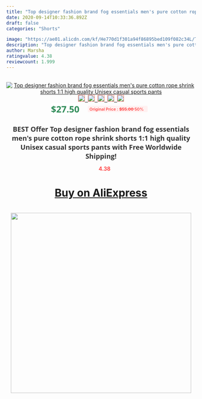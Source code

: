 ```yaml
---
title: "Top designer fashion brand fog essentials men's pure cotton rope shrink shorts 1:1 high quality Unisex casual sports pants"
date: 2020-09-14T10:33:36.892Z
draft: false
categories: "Shorts"

image: "https://ae01.alicdn.com/kf/He770d1f301a94f86895bed109f082c34L/Top-designer-fashion-brand-fog-essentials-men-s-pure-cotton-rope-shrink-shorts-1-1-high.jpg"
description: "Top designer fashion brand fog essentials men's pure cotton rope shrink shorts 1:1 high quality Unisex casual sports pants"
author: Marsha
ratingvalue: 4.38
reviewcount: 1.999
---
```

<br>
<div style="text-align: center;">
<a href="https://s.click.aliexpress.com/e/_AfPHXB" target="_blank" rel="nofollow noopener noreferrer"><img alt="Top designer fashion brand fog essentials men's pure cotton rope shrink shorts 1:1 high quality Unisex casual sports pants" class="magnifier-image" src="https://ae01.alicdn.com/kf/He770d1f301a94f86895bed109f082c34L/Top-designer-fashion-brand-fog-essentials-men-s-pure-cotton-rope-shrink-shorts-1-1-high.jpg_640x640.jpg">
<br>
<img style="border:1px solid salmon" src="https://ae01.alicdn.com/kf/He770d1f301a94f86895bed109f082c34L/Top-designer-fashion-brand-fog-essentials-men-s-pure-cotton-rope-shrink-shorts-1-1-high.jpg_120x120.jpg">&nbsp;&nbsp;<img style="border:1px solid salmon" src="https://ae01.alicdn.com/kf/H766586beba1f49f7ada3ec9c12e74ea0p/Top-designer-fashion-brand-fog-essentials-men-s-pure-cotton-rope-shrink-shorts-1-1-high.jpg_120x120.jpg">&nbsp;&nbsp;<img style="border:1px solid salmon" src="https://ae01.alicdn.com/kf/H3c7aaaa12a42445b8e871fd77c389d32e/Top-designer-fashion-brand-fog-essentials-men-s-pure-cotton-rope-shrink-shorts-1-1-high.jpg_120x120.jpg">&nbsp;&nbsp;<img style="border:1px solid salmon" src="https://ae01.alicdn.com/kf/Hda28fb53069e4c06a874a3b39d631f63v/Top-designer-fashion-brand-fog-essentials-men-s-pure-cotton-rope-shrink-shorts-1-1-high.jpg_120x120.jpg">&nbsp;&nbsp;<img style="border:1px solid salmon" src="https://ae01.alicdn.com/kf/Hbac42d422c81483987281225b0233bb36/Top-designer-fashion-brand-fog-essentials-men-s-pure-cotton-rope-shrink-shorts-1-1-high.jpg_120x120.jpg"></a></div><br0>
<div style="text-align: center;"><span style="background-color: white; border: 0px; box-sizing: border-box; color: seagreen; display: inline-block; font-family: &quot;open sans&quot; , &quot;arial&quot; , &quot;helvetica&quot; , sans-serif , &quot;heiti&quot;; font-size: 24px; font-stretch: inherit; font-weight: 700; line-height: inherit; margin: 0px 10px 0px 0px; padding: 0px; vertical-align: middle;">$27.50 </span>
<span style="background: rgb(255 , 241 , 241); border-radius: 3px; border: 0px; box-sizing: border-box; color: #ff4747; display: inline-block; font-family: inherit; font-size: 12px; font-stretch: inherit; font-style: inherit; font-variant: inherit; font-weight: 600; line-height: inherit; margin: 0px; padding: 2px 5px; transform: scale(0.9); vertical-align: middle;">Original Price : <b style="text-decoration: line-through;">$55.00 </b> 50%&nbsp;&nbsp;</span></div>
<h1 style="color: #333333; display: inline-block; font-family: &quot;open sans&quot; , &quot;arial&quot; , &quot;helvetica&quot; , sans-serif , &quot;heiti&quot;; font-size: 18px; font-stretch: inherit; font-weight: 700; text-align: center;">BEST Offer Top designer fashion brand fog essentials men's pure cotton rope shrink shorts 1:1 high quality Unisex casual sports pants with Free Worldwide Shipping!</h1>
<div style="color: #ff4747; text-align: center;">
<img src="https://4.bp.blogspot.com/-M0ZcTcb-5uY/XleCXlxnR4I/AAAAAAAAAEc/OrjgMkXV1oMQFaCRZj5HQwOCBcu3w1FegCPcBGAYYCw/s1600/star.png" style="height: 15px;">&nbsp;<b>4.38</b></div>
<div class="button_cont" align="center"><a class="buynow_a" href="https://s.click.aliexpress.com/e/_AfPHXB" target="_blank" rel="nofollow noopener noreferrer"><H1>Buy on AliExpress</H1></a></div><br>
<div class="separator" style="clear: both; text-align: center;">
<img src="https://lh3.googleusercontent.com/-pTy5HemUv9M/XlePHvY0dAI/AAAAAAAAAE4/0nX5iRUoIWY8eMW9Dpxeirr157OZliDIgCLcBGAsYHQ/s1600/badge.gif" width="480">
</div>
